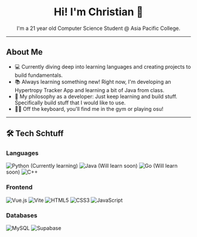 <h1 align="center">Hi! I'm Christian 👋</h1>

<p align="center">I'm a 21 year old Computer Science Student @ Asia Pacific College. </p>

---

## About Me

*   💻 Currently diving deep into learning languages and creating projects to build fundamentals.
*   📚 Always learning something new! Right now, I'm developing an Hypertropy Tracker App and learning a bit of Java from class.
*   🧠 My philosophy as a developer: Just keep learning and build stuff. Specifically build stuff that I would like to use.
*   🏋️‍♂️ Off the keyboard, you'll find me in the gym or playing osu!   
---

## 🛠️ Tech Schtuff

### Languages
<img src="https://img.shields.io/badge/Python-3776AB?style=for-the-badge&logo=python&logoColor=white" alt="Python"/>
(Currently learning) <img src="https://img.shields.io/badge/Java-007396?style=for-the-badge&logo=java&logoColor=white" alt="Java"/> 
(Will learn soon) <img src="https://img.shields.io/badge/Go-00ADD8?style=for-the-badge&logo=go&logoColor=white" alt="Go"/> 
(Will learn soon) <img src="https://img.shields.io/badge/C%2B%2B-00599C?style=for-the-badge&logo=c%2B%2B&logoColor=white" alt="C++"/> 

### Frontend
<img src="https://img.shields.io/badge/Vue.js-4FC08D?style=for-the-badge&logo=vuedotjs&logoColor=white" alt="Vue.js"/> <img src="https://img.shields.io/badge/Vite-646CFF?style=for-the-badge&logo=vite&logoColor=white" alt="Vite"/> <img src="https://img.shields.io/badge/HTML5-E34F26?style=for-the-badge&logo=html5&logoColor=white" alt="HTML5"/> <img src="https://img.shields.io/badge/CSS3-1572B6?style=for-the-badge&logo=css3&logoColor=white" alt="CSS3"/> <img src="https://img.shields.io/badge/JavaScript-F7DF1E?style=for-the-badge&logo=javascript&logoColor=black" alt="JavaScript"/>

### Databases
<img src="https://img.shields.io/badge/MySQL-4479A1?style=for-the-badge&logo=mysql&logoColor=white" alt="MySQL"/> <img src="https://img.shields.io/badge/Supabase-171E2D?style=for-the-badge&logo=supabase&logoColor=white" alt="Supabase"/>
